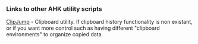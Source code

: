 ### Links to other AHK utility scripts

 [ClipJump](https://github.com/aviaryan/Clipjump) - Clipboard utility. 
 If clipboard history functionality is non existant, or if you want more control such as having different "clipboard environments" to organize copied data.

